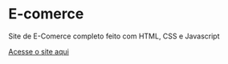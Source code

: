 # E-comerce
 Site de E-Comerce completo feito com HTML, CSS e Javascript

 [Acesse o site aqui](https://fellipecastro.github.io/e-comerce/)
